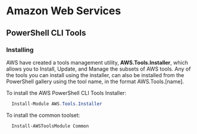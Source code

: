 # Amazon Web Services

## PowerShell CLI Tools

### Installing

AWS have created a tools management utility, **AWS.Tools.Installer**, which allows you to Install, Update, and Manage the subsets of AWS tools. Any of the tools you can install using the installer, can also be installed from the PowerShell gallery using the tool name, in the format AWS.Tools.[name].

To install the AWS PowerShell CLI Tools Installer:

```powershell
  Install-Module AWS.Tools.Installer
```

To install the common toolset:

```powershell-interactive
  Install-AWSToolsModule Common
```
